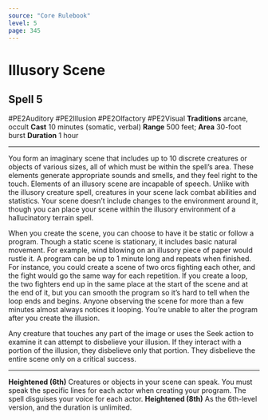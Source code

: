 ```yaml
---
source: "Core Rulebook"
level: 5
page: 345
---
```


# Illusory Scene
## Spell 5
#PE2Auditory #PE2Illusion #PE2Olfactory #PE2Visual 
**Traditions** arcane, occult
**Cast** 10 minutes (somatic, verbal)
**Range** 500 feet; **Area** 30-foot burst
**Duration** 1 hour

-----
You form an imaginary scene that includes up to 10 discrete creatures or objects of various sizes, all of which must be within the spell’s area. These elements generate appropriate sounds and smells, and they feel right to the touch. Elements of an illusory scene are incapable of speech. Unlike with the illusory creature spell, creatures in your scene lack combat abilities and statistics. Your scene doesn’t include changes to the environment around it, though you can place your scene within the illusory environment of a hallucinatory terrain spell.

When you create the scene, you can choose to have it be static or follow a program. Though a static scene is stationary, it includes basic natural movement. For example, wind blowing on an illusory piece of paper would rustle it. A program can be up to 1 minute long and repeats when finished. For instance, you could create a scene of two orcs fighting each other, and the fight would go the same way for each repetition. If you create a loop, the two fighters end up in the same place at the start of the scene and at the end of it, but you can smooth the program so it’s hard to tell when the loop ends and begins. Anyone observing the scene for more than a few minutes almost always notices it looping. You’re unable to alter the program after you create the illusion.

Any creature that touches any part of the image or uses the Seek action to examine it can attempt to disbelieve your illusion. If they interact with a portion of the illusion, they disbelieve only that portion. They disbelieve the entire scene only on a critical success.  

---
**Heightened (6th)** Creatures or objects in your scene can speak. You must speak the specific lines for each actor when creating your program. The spell disguises your voice for each actor. **Heightened (8th)** As the 6th-level version, and the duration is unlimited.